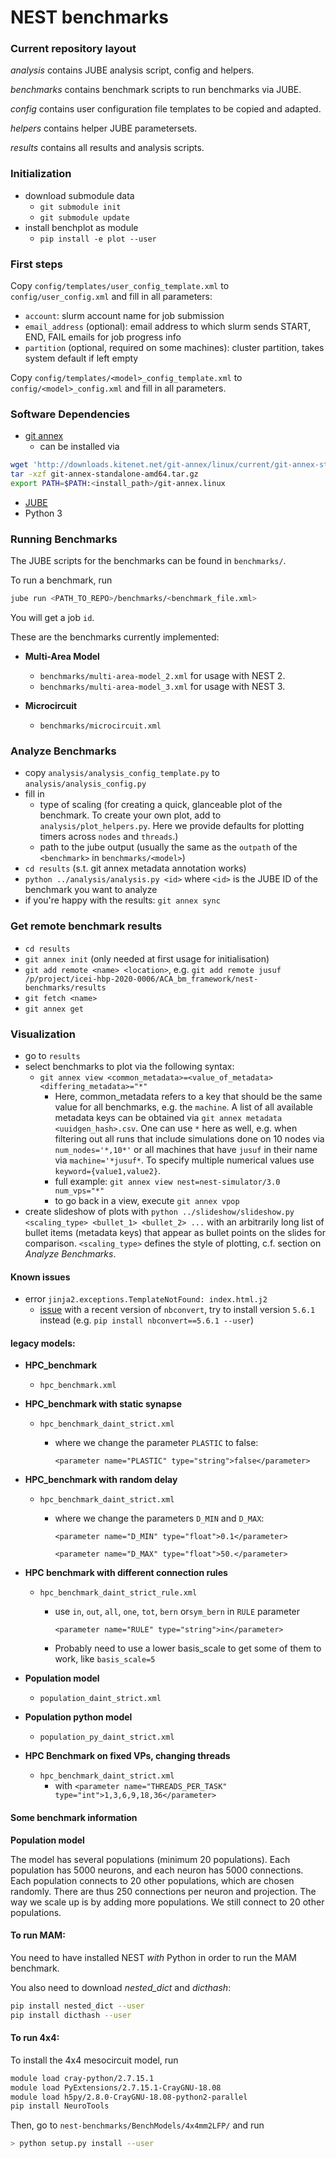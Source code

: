 # NEST benchmarks

### Current repository layout

*analysis* contains JUBE analysis script, config and helpers.

*benchmarks* contains benchmark scripts to run benchmarks via JUBE.

*config* contains user configuration file templates to be copied and adapted. 

*helpers* contains helper JUBE parametersets.

*results* contains all results and analysis scripts.


### Initialization

- download submodule data
  + `git submodule init`
  + `git submodule update`
- install benchplot as module
  + `pip install -e plot --user`

### First steps

Copy `config/templates/user_config_template.xml` to `config/user_config.xml` and fill in all parameters:
  - `account`: slurm account name for job submission
  - `email_address` (optional): email address to which slurm sends START, END, FAIL emails for job progress info
  - `partition` (optional, required on some machines): cluster partition, takes system default if left empty 

Copy `config/templates/<model>_config_template.xml` to `config/<model>_config.xml` and fill in all parameters.


### Software Dependencies

- [git annex](https://git-annex.branchable.com)
  + can be installed via 
```bash
wget 'http://downloads.kitenet.net/git-annex/linux/current/git-annex-standalone-amd64.tar.gz'
tar -xzf git-annex-standalone-amd64.tar.gz
export PATH=$PATH:<install_path>/git-annex.linux
```
- [JUBE](https://www.fz-juelich.de/ias/jsc/EN/Expertise/Support/Software/JUBE/_node.html)
- Python 3


### Running Benchmarks

The JUBE scripts for the benchmarks can be found in `benchmarks/`.

To run a benchmark, run

```bash
jube run <PATH_TO_REPO>/benchmarks/<benchmark_file.xml>
```

You will get a job `id`.

These are the benchmarks currently implemented:

- **Multi-Area Model**

  - `benchmarks/multi-area-model_2.xml` for usage with NEST 2.
  - `benchmarks/multi-area-model_3.xml` for usage with NEST 3.

- **Microcircuit**

  - `benchmarks/microcircuit.xml`

### Analyze Benchmarks

- copy `analysis/analysis_config_template.py` to `analysis/analysis_config.py`
- fill in
  + type of scaling (for creating a quick, glanceable plot of the benchmark. To create your own plot, add to `analysis/plot_helpers.py`. Here we provide defaults for plotting timers across `nodes` and `threads`.)
  + path to the jube output (usually the same as the `outpath` of the `<benchmark>` in `benchmarks/<model>`)
- `cd results` (s.t. git annex metadata annotation works)
- `python ../analysis/analysis.py <id>` where `<id>` is the JUBE ID of the benchmark you want to analyze
- if you're happy with the results: `git annex sync`

### Get remote benchmark results
- `cd results`
- `git annex init` (only needed at first usage for initialisation)
- `git add remote <name> <location>`, e.g. `git add remote jusuf /p/project/icei-hbp-2020-0006/ACA_bm_framework/nest-benchmarks/results`
- `git fetch <name>`
- `git annex get`

### Visualization

- go to `results`
- select benchmarks to plot via the following syntax:
  + `git annex view <common_metadata>=<value_of_metadata> <differing_metadata>="*"`
    * Here, common_metadata refers to a key that should be the same value for all benchmarks, e.g. the `machine`. A list of all available metadata keys can be obtained via `git annex metadata <uuidgen_hash>.csv`. One can use `*` here as well, e.g. when filtering out all runs that include simulations done on 10 nodes via `num_nodes='*,10*'` or all machines that have `jusuf` in their name via `machine='*jusuf*`. To specify multiple numerical values use `keyword={value1,value2}`.
    * full example: `git annex view nest=nest-simulator/3.0 num_vps="*"`
    * to go back in a view, execute `git annex vpop`
- create slideshow of plots with `python ../slideshow/slideshow.py <scaling_type> <bullet_1> <bullet_2> ...` with an arbitrarily long list of bullet items (metadata keys) that appear as bullet points on the slides for comparison. `<scaling_type>` defines the style of plotting, c.f. section on _Analyze Benchmarks_.

#### Known issues
- error `jinja2.exceptions.TemplateNotFound: index.html.j2`
  + [issue](https://github.com/jupyter/nbconvert/issues/1394) with a recent version of `nbconvert`, try to install version `5.6.1` instead (e.g. `pip install nbconvert==5.6.1 --user`)

#### legacy models:

- **HPC_benchmark**

  - `hpc_benchmark.xml`

- **HPC_benchmark with static synapse**

  - `hpc_benchmark_daint_strict.xml`

    - where we change the parameter `PLASTIC` to false:

      
        `<parameter name="PLASTIC" type="string">false</parameter>`

- **HPC_benchmark with random delay**

  - `hpc_benchmark_daint_strict.xml`

    - where we change the parameters `D_MIN` and `D_MAX`:

      
        `<parameter name="D_MIN" type="float">0.1</parameter>` 

        `<parameter name="D_MAX" type="float">50.</parameter>`

- **HPC benchmark with different connection rules**

  - `hpc_benchmark_daint_strict_rule.xml`

    - use `in`, `out`, `all`, `one`, `tot`, `bern` or`sym_bern` in `RULE` parameter

      
        `<parameter name="RULE" type="string">in</parameter>`

    - Probably need to use a lower basis_scale to get some of them to work, like `basis_scale=5`

- **Population model**

  - `population_daint_strict.xml`

- **Population python model**

  - `population_py_daint_strict.xml`




- **HPC Benchmark on fixed VPs, changing threads**

  - `hpc_benchmark_daint_strict.xml`
    - with `<parameter name="THREADS_PER_TASK" type="int">1,3,6,9,18,36</parameter>`


#### Some benchmark information

**Population model**

The model has several populations (minimum 20 populations). Each population has 5000 neurons, and each neuron has 5000 connections. Each population connects to 20 other populations, which are chosen randomly. There are thus 250 connections per neuron and projection. The way we scale up is by adding more populations. We still connect to 20 other populations.

#### To run MAM:

You need to have installed NEST *with* Python in order to run the MAM benchmark.

You also need to download *nested_dict* and *dicthash*:

```bash
pip install nested_dict --user
pip install dicthash --user
```

#### To run 4x4:

To install the 4x4 mesocircuit model, run

```bash
module load cray-python/2.7.15.1
module load PyExtensions/2.7.15.1-CrayGNU-18.08
module load h5py/2.8.0-CrayGNU-18.08-python2-parallel
pip install NeuroTools
```

Then, go to `nest-benchmarks/BenchModels/4x4mm2LFP/` and run

```bash
> python setup.py install --user
```















